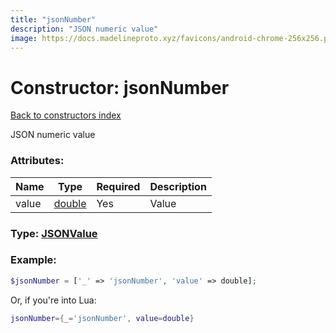 ```yaml
---
title: "jsonNumber"
description: "JSON numeric value"
image: https://docs.madelineproto.xyz/favicons/android-chrome-256x256.png
---
```

# Constructor: jsonNumber  
[Back to constructors index](index.md)



JSON numeric value

### Attributes:

| Name     |    Type       | Required | Description |
|----------|---------------|----------|-------------|
|value|[double](../types/double.md) | Yes|Value|



### Type: [JSONValue](../types/JSONValue.md)


### Example:

```php
$jsonNumber = ['_' => 'jsonNumber', 'value' => double];
```  


Or, if you're into Lua:

```lua
jsonNumber={_='jsonNumber', value=double}

```



